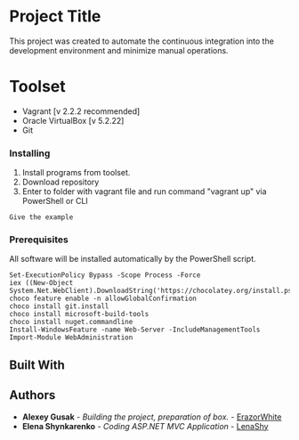 # Project Title

This project was created to automate the continuous integration into the development environment and minimize manual operations.

# Toolset

- Vagrant [v 2.2.2 recommended]
- Oracle VirtualBox [v 5.2.22]
- Git

### Installing

1. Install programs from toolset. 
2. Download repository
3. Enter to folder with vagrant file and run command "vagrant up" via PowerShell or CLI

```
Give the example
```

### Prerequisites

All software will be installed automatically by the PowerShell script.

```
Set-ExecutionPolicy Bypass -Scope Process -Force 
iex ((New-Object System.Net.WebClient).DownloadString('https://chocolatey.org/install.ps1'))
choco feature enable -n allowGlobalConfirmation
choco install git.install
choco install microsoft-build-tools
choco install nuget.commandline
Install-WindowsFeature -name Web-Server -IncludeManagementTools
Import-Module WebAdministration
```

## Built With

## Authors

* **Alexey Gusak** - *Building the project, preparation of box.* - [ErazorWhite](https://github.com/ErazorWhite)
* **Elena Shynkarenko** - *Coding ASP.NET MVC Application* - [LenaShy](https://github.com/LenaShy)


